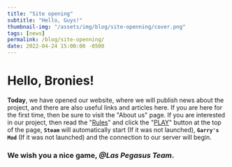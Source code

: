 ```yaml
---
title: "Site opening"
subtitle: "Hello, Guys!"
thumbnail-img: "/assets/img/blog/site-openning/cover.png"
tags: [news]
permalink: /blog/site-openning/
date: 2022-04-24 15:00:00 -0500
---
```

# Hello, Bronies!
**Today**, we have opened our website, where we will publish news about the project, and there are also useful links and articles here. If you are here for the first time, then be sure to visit the "About us" page. If you are interested in our project, then read the "[Rules](/rules/)" and click the "[PLAY](steam://connect/95.84.136.207:27015)" button at the top of the page, **`Steam`** will automatically start (If it was not launched), **`Garry's Mod`** (If it was not launched) and the connection to our server will begin.
### We wish you a nice game, *@Las Pegasus Team*.
